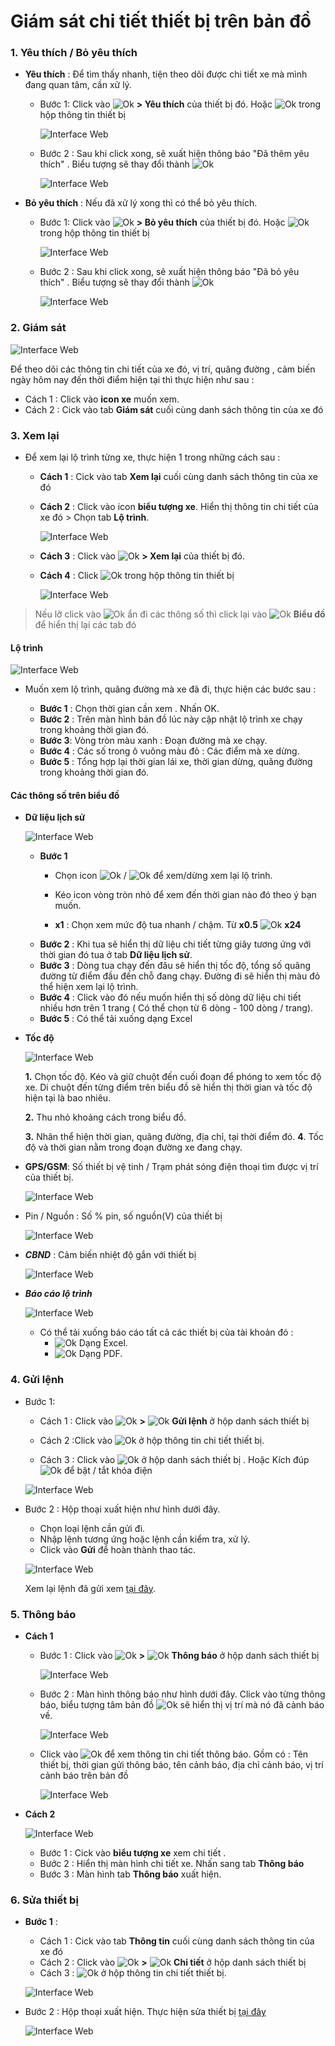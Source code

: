 # Giám sát chi tiết thiết bị trên bản đồ
### 1. Yêu thích / Bỏ yêu thích 

* **Yêu thích** : Để tìm thấy nhanh, tiện theo dõi được chi tiết xe mà mình đang quan tâm, cần xử lý.
    * Bước 1: Click vào <span class="icon-left ">![Ok](/docs/assets/images/web-interface/icon/SVG/ellipsis-v.svg) **> Yêu thích** của thiết bị đó. Hoặc <span class="icon-left ">![Ok](/docs/assets/images/web-interface/icon/SVG/star.svg) trong hộp thông tin thiết bị 
    
        <span style="display:block;text-align:left">![Interface Web](/docs/assets/images/web-interface/map/favourite-3.png)

    * Bước 2 : Sau khi click xong, sẽ xuất hiện thông báo "Đã thêm yêu thích" . Biểu tượng sẽ thay đổi thành <span class="icon-left svg-filter-blue">![Ok](/docs/assets/images/web-interface/icon/SVG/star1.svg)
    
        <span style="display:block;text-align:left">![Interface Web](/docs/assets/images/web-interface/map/favourite-4.png)

* **Bỏ yêu thích** : Nếu đã xử lý xong thì có thể bỏ yêu thích.

    * Bước 1: Click vào <span class="icon-left ">![Ok](/docs/assets/images/web-interface/icon/SVG/ellipsis-v.svg) **> Bỏ yêu thích** của thiết bị đó. Hoặc <span class="icon-left svg-filter-blue">![Ok](/docs/assets/images/web-interface/icon/SVG/star1.svg) trong hộp thông tin thiết bị 
    
        <span style="display:block;text-align:left">![Interface Web](/docs/assets/images/web-interface/map/disfavorite.png)

    * Bước 2 : Sau khi click xong, sẽ xuất hiện thông báo "Đã bỏ yêu thích" . Biểu tượng sẽ thay đổi thành <span class="icon-left svg-filter-blue">![Ok](/docs/assets/images/web-interface/icon/SVG/star.svg)
    
        <span style="display:block;text-align:left">![Interface Web](/docs/assets/images/web-interface/map/disfavorite-2.png)

### 2. Giám sát

<span style="display:block;text-align:left">![Interface Web](/docs/assets/images/web-interface/map/monitoring-device-1.png)

Để theo dõi các thông tin chi tiết của xe đó, vị trí, quãng đường , cảm biến ngày hôm nay đến thời điểm hiện tại thì thực hiện như sau :
- Cách 1 : Click vào **icon xe** muốn xem.
- Cách 2 : Cick vào tab **Giám sát** cuối cùng danh sách thông tin của xe đó

### 3. Xem lại

- Để xem lại lộ trình từng xe, thực hiện 1 trong những cách sau : 
  
  - **Cách 1** : Cick vào tab **Xem lại** cuối cùng danh sách thông tin của xe đó

  - **Cách 2** : Click vào icon **biểu tượng xe**. Hiển thị thông tin chi tiết của xe đó > Chọn tab **Lộ trình**.

    <span style="display:block;text-align:left">![Interface Web](/docs/assets/images/web-interface/map/route-vehicle.png)

  - **Cách 3** : Click vào <span class="icon-left ">![Ok](/docs/assets/images/web-interface/icon/SVG/ellipsis-v.svg) **> Xem lại** của thiết bị đó.

  - **Cách 4** : Click <span class="icon-left ">![Ok](/docs/assets/images/web-interface/icon/SVG/route.svg) trong hộp thông tin thiết bị

    <span style="display:block;text-align:left">![Interface Web](/docs/assets/images/web-interface/map/route-vi.png)

 
> Nếu lỡ click vào <span class="icon-left svg-filter-tick">![Ok](/docs/assets/images/web-interface/icon/SVG/icons8-close-window.svg)  ẩn đi các thông số thì click lại vào <span class="icon-left svg-filter-tick">![Ok](/docs/assets/images/web-interface/icon/SVG/chart-line.svg) **Biểu đồ** để hiển thị lại các tab đó 
 
<div id="route">
</div>

#### Lộ trình
  
<span style="display:block;text-align:left">![Interface Web](/docs/assets/images/web-interface/map/history.png)

- Muốn xem lộ trình, quãng đường mà xe đã đi, thực hiện các bước sau :

  - **Bước 1** : Chọn thời gian cần xem . Nhấn OK.
  - **Bước 2** : Trên màn hình bản đồ lúc này cập nhật lộ trình xe chạy trong khoảng thời gian đó.
  - **Bước 3**: Vòng tròn màu xanh : Đoạn đường mà xe chạy.
  - **Bước 4** : Các số trong ô vuông màu đỏ : Các điểm mà xe dừng.
  - **Bước 5** : Tổng hợp lại thời gian lái xe, thời gian dừng, quãng đường trong khoảng thời gian đó. 

#### Các thông số trên biểu đồ

* **Dữ liệu lịch sử**

    <span style="display:block;text-align:left">![Interface Web](/docs/assets/images/web-interface/map/data-history.png) 

  - **Bước 1** 
    - Chọn icon <span class="icon-left">![Ok](/docs/assets/images/web-interface/icon/SVG/icons8-circled-play.svg) / <span class="icon-left">![Ok](/docs/assets/images/web-interface/icon/SVG/icons8-pause-button.svg) để xem/dừng xem lại lộ trình.

    - Kéo icon vòng tròn nhỏ để xem đến thời gian nào đó theo ý bạn muốn.

    - **x1** : Chọn xem mức độ tua nhanh / chậm. Từ **x0.5** <span class="icon-left svg-filter-serch">![Ok](/docs/assets/images/web-interface/icon/SVG/arrow-right.svg) **x24** 
  - **Bước 2** : Khi tua sẽ hiển thị dữ liệu chi tiết từng giây tương ứng với thời gian đó tua ở tab **Dữ liệu lịch sử**.
  - **Bước 3** : Dòng tua chạy đến đâu sẽ hiển thị tốc độ, tổng số quãng đường từ điểm đầu đến chỗ đang chạy. Đường đi sẽ hiển thị màu đỏ thể hiện xem lại lộ trình.
  - **Bước 4** : Click vào đó nếu muốn hiển thị số dòng dữ liệu chi tiết nhiều hơn trên 1 trang ( Có thể chọn từ 6 dòng - 100 dòng / trang).
  - **Bước 5** : Có thể tải xuống dạng Excel 

* **Tốc độ**
   
    <span style="display:block;text-align:left">![Interface Web](/docs/assets/images/web-interface/map/speed.png) 

    **1.** Chọn tốc độ. Kéo và giữ chuột đến cuối đoạn để phóng to xem tốc độ xe. Di chuột đến từng điểm trên biểu đồ sẽ hiển thị thời gian và tốc độ hiện tại là bao nhiêu.

    **2.** Thu nhỏ khoảng cách trong biểu đồ.

    **3.** Nhãn thể hiện thời gian, quãng đường, địa chỉ, tại thời điểm đó.
    **4**. Tốc độ và thời gian nằm trong đoạn đường xe đang chạy.
     
* **GPS/GSM**:  Số thiết bị vệ tinh / Trạm phát sóng điện thoại  tìm được vị trí của thiết bị.
    
    <span style="display:block;text-align:left">![Interface Web](/docs/assets/images/web-interface/map/route-gps-gsm.png)

* Pin / Nguồn : Số % pin, số nguồn(V) của thiết bị
    
    <span style="display:block;text-align:left">![Interface Web](/docs/assets/images/web-interface/map/route-pin.png) 

* ***CBND*** : Cảm biến nhiệt độ gắn với thiết bị
     
    <span style="display:block;text-align:left">![Interface Web](/docs/assets/images/web-interface/map/cbnd.png) 


* ***Báo cáo lộ trình***

    <span style="display:block;text-align:left">![Interface Web](/docs/assets/images/web-interface/map/report-route.png)

    * Có thể tải xuống báo cáo tất cả các thiết bị của tài khoản đó :
      - <span class="icon-left svg-filter-circlegreen">![Ok](/docs/assets/images/web-interface/icon/SVG/file-excel1.svg) Dạng Excel.
      *  <span class="icon-left svg-filter-circlered">![Ok](/docs/assets/images/web-interface/icon/SVG/file-pdf1.svg) Dạng PDF.

### 4. Gửi lệnh
- Bước 1:  
    - Cách 1 : Click vào <span class="icon-left svg-filter-info">![Ok](/docs/assets/images/web-interface/icon/SVG/ellipsis-v.svg) **>**  <span class="icon-left svg-filter-info">![Ok](/docs/assets/images/web-interface/icon/SVG/terminal.svg) **Gửi lệnh** ở hộp danh sách thiết bị

    - Cách 2 :Click vào  <span class="icon-left svg-filter-info">![Ok](/docs/assets/images/web-interface/icon/SVG/terminal.svg) ở hộp thông tin chi tiết thiết bị.

    - Cách 3 : Click vào <span class="icon-left svg-filter-info">![Ok](/docs/assets/images/web-interface/icon/SVG/power-off.svg) ở hộp danh sách thiết bị . Hoặc  Kích đúp  <span class="icon-left svg-filter-info">![Ok](/docs/assets/images/web-interface/icon/SVG/power-off.svg) để bật / tắt khóa điện
    
    <span style="display:block;text-align:left">![Interface Web](/docs/assets/images/web-interface/map/send-orders.png)  

 - Bước 2 : Hộp thoại xuất hiện như hình dưới đây. 
   - Chọn loại lệnh cần gửi đi. 
   - Nhập lệnh tương ứng hoặc lệnh cần kiểm tra, xử lý.
   - Click vào **Gửi** để hoàn thành thao tác.

    <span style="display:block;text-align:left">![Interface Web](/docs/assets/images/web-interface/map/send-orders-2.png)

    Xem lại lệnh đã gửi xem [tại đây](vi/modules/web-interface/devices/send-the-device-command/).


### 5. Thông báo

* **Cách 1** 

    - Bước 1 : Click vào <span class="icon-left svg-filter-info">![Ok](/docs/assets/images/web-interface/icon/SVG/ellipsis-v.svg)  **>**  <span class="icon-left svg-filter-info">![Ok](/docs/assets/images/web-interface/icon/SVG/bell.svg) **Thông báo** ở hộp danh sách thiết bị

        <span style="display:block;text-align:left">![Interface Web](/docs/assets/images/web-interface/map/notification-1.png)

    - Bước 2 : Màn hình thông báo như hình dưới đây. Click vào từng thông báo, biểu tượng tâm bản đồ <span class="icon-left svg-filter-circlered">![Ok](/docs/assets/images/web-interface/icon/SVG//plus1.svg) sẽ hiển thị vị trí mà nó đã cảnh báo về.

        <span style="display:block;text-align:left">![Interface Web](/docs/assets/images/web-interface/map/notification-2.png)

    - Click vào <span class="icon-left svg-filter-info">![Ok](/docs/assets/images/web-interface/icon/SVG/info-circle.svg) để xem thông tin chi tiết thông báo. Gồm có : Tên thiết bị, thời gian gửi thông báo, tên cảnh báo, địa chỉ cảnh báo, vị trí cảnh báo trên bản đồ

        <span style="display:block;text-align:left">![Interface Web](/docs/assets/images/web-interface/map/notification-3.png)

* **Cách 2** 

    <span style="display:block;text-align:left">![Interface Web](/docs/assets/images/web-interface/map/notification.png)

    * Bước 1 : Cick vào **biểu tượng xe** xem chi tiết .
    * Bước 2 : Hiển thị màn hình chi tiết xe. Nhấn sang tab **Thông báo** 
    * Bước 3 : Màn hình tab **Thông báo** xuất hiện. 


### 6. Sửa thiết bị   

- **Bước 1** : 
  - Cách 1 : Cick vào tab **Thông tin** cuối cùng danh sách thông tin của xe đó
  - Cách 2 : Click vào <span class="icon-left svg-filter-info">![Ok](/docs/assets/images/web-interface/icon/SVG/ellipsis-v.svg)  **>**  <span class="icon-left svg-filter-info">![Ok](/docs/assets/images/web-interface/icon/SVG/file-alt.svg) **Chi tiết** ở hộp danh sách thiết bị
  - Cách 3 : <span class="icon-left svg-filter-info">![Ok](/docs/assets/images/web-interface/icon/SVG/file-alt.svg) ở hộp thông tin chi tiết thiết bị.

  <span style="display:block;text-align:left">![Interface Web](/docs/assets/images/web-interface/map/edit-1.png) 

- Bước 2 : Hộp thoại xuất hiện. Thực hiện sửa thiết bị [tại đây](vi/modules/web-interface/devices/edit-device/#suathietbi)<div id="suathietbi">

    <span style="display:block;text-align:left">![Interface Web](/docs/assets/images/web-interface/map/edit-2.png) 




